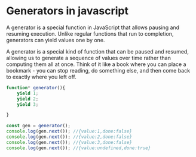 # Generators in javascript

A generator is a special function in JavaScript that allows pausing and resuming execution. Unlike regular functions that run to completion, generators can yield values one by one.

A generator is a special kind of function that can be paused and resumed, allowing us to generate a sequence of values over time rather than computing them all at once. Think of it like a book where you can place a bookmark - you can stop reading, do something else, and then come back to exactly where you left off.

```js
function* generator(){
    yield 1;
    yield 2;
    yield 3;

}

const gen = generator();
console.log(gen.next()); //{value:1,done:false}
console.log(gen.next()); //{value:2,done:false}
console.log(gen.next()); //{value:3,done:false}
console.log(gen.next()); //{value:undefined,done:true}
```

<!-- First, we define a generator function using the function* syntax (notice the asterisk). Inside the function, we use the yield keyword to pause execution and return a value. When we call numberGenerator(), it doesn't execute the function immediately - instead, it returns a generator object that we can use to control the execution. -->

<!-- The next() method is how we step through the generator. Each time we call it, the function executes until it hits a yield statement, at which point it pauses and returns an object with two properties: value (the yielded value) and done (whether the generator has finished). -->